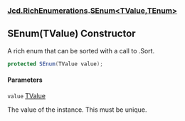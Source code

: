 ### [Jcd.RichEnumerations](Jcd.RichEnumerations.md 'Jcd.RichEnumerations').[SEnum&lt;TValue,TEnum&gt;](Jcd.RichEnumerations.SEnum_TValue,TEnum_.md 'Jcd.RichEnumerations.SEnum<TValue,TEnum>')

## SEnum(TValue) Constructor

A rich enum that can be sorted with a call to .Sort.

```csharp
protected SEnum(TValue value);
```
#### Parameters

<a name='Jcd.RichEnumerations.SEnum_TValue,TEnum_.SEnum(TValue).value'></a>

`value` [TValue](Jcd.RichEnumerations.SEnum_TValue,TEnum_.md#Jcd.RichEnumerations.SEnum_TValue,TEnum_.TValue 'Jcd.RichEnumerations.SEnum<TValue,TEnum>.TValue')

The value of the instance. This must be unique.